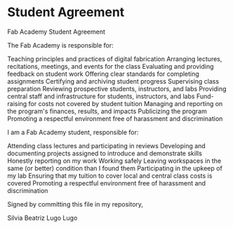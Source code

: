 # Student Agreement

Fab Academy Student Agreement

The Fab Academy is responsible for:


Teaching principles and practices of digital fabrication
Arranging lectures, recitations, meetings, and events for the class
Evaluating and providing feedback on student work
Offering clear standards for completing assignments
Certifying and archiving student progress
Supervising class preparation
Reviewing prospective students, instructors, and labs
Providing central staff and infrastructure for students, instructors, and labs
Fund-raising for costs not covered by student tuition
Managing and reporting on the program's finances, results, and impacts
Publicizing the program
Promoting a respectful environment free of harassment and discrimination


I am a Fab Academy student, responsible for:


Attending class lectures and participating in reviews
Developing and documenting projects assigned to introduce and demonstrate skills
Honestly reporting on my work
Working safely
Leaving workspaces in the same (or better) condition than I found them
Participating in the upkeep of my lab
Ensuring that my tuition to cover local and central class costs is covered
Promoting a respectful environment free of harassment and discrimination


Signed by committing this file in my repository,

Silvia Beatriz Lugo Lugo